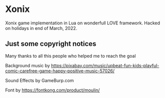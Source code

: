 # Xonix 

Xonix game implementation in Lua on wonderfull LOVE framework. Hacked on holidays in end of March, 2022.


## Just some copyright notices

Many thanks to all this people who helped me to reach the goal

Background music by https://pixabay.com/music/upbeat-fun-kids-playful-comic-carefree-game-happy-positive-music-57026/

Sound Effects by GameBurp.com

Font by https://fontkong.com/product/moulin/
